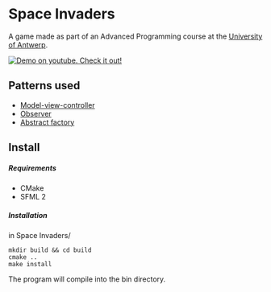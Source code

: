 # Space Invaders
A game made as part of an Advanced Programming course at the [University of Antwerp](https://www.uantwerpen.be/popup/opleidingsonderdeel.aspx?catalognr=1001WETGPR&taal=en&aj=2014).

[![Demo on youtube. Check it out!](http://i.imgur.com/F0Iby3n.png)](https://www.youtube.com/watch?v=iJg3N-_RKMg "Demo on youtube. Check it out!")

## Patterns used
* [Model-view-controller](https://en.wikipedia.org/wiki/Model%E2%80%93view%E2%80%93controller)
* [Observer](https://en.wikipedia.org/wiki/Observer_pattern)
* [Abstract factory](https://en.wikipedia.org/wiki/Abstract_factory_pattern)

## Install
##### Requirements
* CMake
* SFML 2

##### Installation
in Space Invaders/
```
mkdir build && cd build
cmake ..
make install
```

The program will compile into the bin directory.
